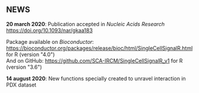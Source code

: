 NEWS
--------------------------------

**20 march 2020**: Publication accepted in *Nucleic Acids Research*   
https://doi.org/10.1093/nar/gkaa183

Package available on *Bioconductor*: https://bioconductor.org/packages/release/bioc/html/SingleCellSignalR.html for R (version "4.0")   
And on GitHub: https://github.com/SCA-IRCM/SingleCellSignalR_v1 for R (version "3.6")  


**14 august 2020**: New functions specially created to unravel interaction in PDX dataset
